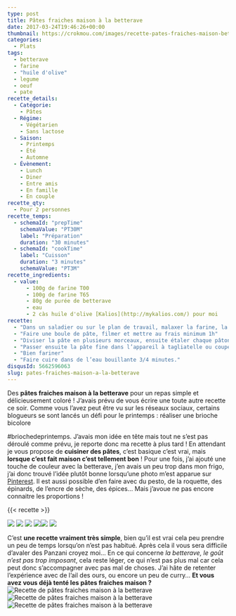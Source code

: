 ```yaml
---
type: post
title: Pâtes fraiches maison à la betterave
date: 2017-03-24T19:46:26+00:00
thumbnail: https://crokmou.com/images/recette-pates-fraiches-maison-betterave-crokmou-blog-cuisine-voyage-1-8.jpg
categories:
  - Plats
tags:
  - betterave
  - farine
  - "huile d'olive"
  - legume
  - oeuf
  - pate
recette_details:
  - Catégorie:
    - Pâtes
  - Régime:
    - Végétarien
    - Sans lactose
  - Saison:
    - Printemps
    - Été
    - Automne
  - Évènement:
    - Lunch
    - Diner
    - Entre amis
    - En famille
    - En couple
recette_qty:
  - Pour 2 personnes
recette_temps:
  - schemaId: "prepTime"
    schemaValue: "PT30M"
    label: "Préparation"
    duration: "30 minutes"
  - schemaId: "cookTime"
    label: "Cuisson"
    duration: "3 minutes"
    schemaValue: "PT3M"
recette_ingredients:
  - value:
      - 100g de farine T00
      - 100g de farine T65
      - 80g de purée de betterave
      - eau
      - 2 càs huile d'olive [Kalios](http://mykalios.com/) pour moi
recette:
  - "Dans un saladier ou sur le plan de travail, malaxer la farine, la purée de betterave et deux cuillères à soupe d’huile d’olive. Il va falloir pétrir un bon 5/10 minutes afin que la pâte devienne homogène et lisse. Si la pâte semble trop sèche, ajouter un peu d’eau, si au contraire celle-ci semble trop humide, ajouter un peu de farine. C’est une question d’habitude, avec le temps on apprend à « ressentir » la pâte, si si !"
  - "Faire une boule de pâte, filmer et mettre au frais minimum 1h"
  - "Diviser la pâte en plusieurs morceaux, ensuite étaler chaque pâton très finement soit avec une machine à pâte, soit au rouleau (ça fait un peu les bras). Ne pas hésiter à fariner si cela colle trop. Sur ma machine Atlas mercato 150, j’ai terminé au cran 7."
  - "Passer ensuite la pâte fine dans l’appareil à tagliatelle ou couper finement au couteau. Pour cela replier la pâte sur elle même sans écraser et couper de fines bandes en guise de tagliatelles."
  - "Bien fariner"
  - "Faire cuire dans de l’eau bouillante 3/4 minutes."
disqusId: 5662596063
slug: pates-fraiches-maison-a-la-betterave
---
```


Des **pâtes fraiches maison à la betterave** pour un repas simple et délicieusement coloré ! J’avais prévu de vous écrire une toute autre recette ce soir. Comme vous l’avez peut être vu sur les réseaux sociaux, certains blogueurs se sont lancés un défi pour le printemps : réaliser une brioche bicolore

#briochedeprintemps. J’avais mon idée en tête mais tout ne s’est pas déroulé comme prévu, je reporte donc ma recette à plus tard ! En attendant je vous propose de **cuisiner des pâtes**, c’est basique c’est vrai, mais **lorsque c’est fait maison c’est tellement bon** ! Pour une fois, j’ai ajouté une touche de couleur avec la betterave, j’en avais un peu trop dans mon frigo, j’ai donc trouvé l’idée plutôt bonne lorsqu’une photo m’est apparue sur [Pinterest](https://www.pinterest.com/blogcrokmou/). Il est aussi possible d’en faire avec du pesto, de la roquette, des épinards, de l’encre de sèche, des épices… Mais j’avoue ne pas encore connaitre les proportions !

{{< recette >}}

![](https://crokmou.com/images/recette-pates-fraiches-maison-betterave-crokmou-blog-cuisine-voyage-1_fiw2ne.jpg) ![](https://crokmou.com/images/recette-pates-fraiches-maison-betterave-crokmou-blog-cuisine-voyage-1-1_fmdjxd.jpg) ![](https://crokmou.com/images/recette-pates-fraiches-maison-betterave-crokmou-blog-cuisine-voyage-1-2_tbnj7b.jpg) ![](https://crokmou.com/images/recette-pates-fraiches-maison-betterave-crokmou-blog-cuisine-voyage-1-10_ikas9q.jpg)![](https://crokmou.com/images/recette-pates-fraiches-maison-betterave-crokmou-blog-cuisine-voyage-1-4_zl8sm6.jpg) ![](https://crokmou.com/images/recette-pates-fraiches-maison-betterave-crokmou-blog-cuisine-voyage-1-3_m2tvxx.jpg)  

C’est **une recette vraiment très simple**, bien qu’il est vrai cela peu prendre un peu de temps lorsqu’on n’est pas habitué. Après cela il vous sera difficile d’avaler des Panzani croyez moi… En ce qui concerne _la betterave, le goût n’est pas trop imposant_, cela reste léger, ce qui n’est pas plus mal car cela peut donc s’accompagner avec pas mal de choses. J’ai hâte de retenter l’expérience avec de l’ail des ours, ou encore un peu de curry… **Et vous avez vous déjà tenté les pâtes fraiches maison ?**   ![Recette de pâtes fraiches maison à la betterave](https://crokmou.com/images/recette-pates-fraiches-maison-betterave-crokmou-blog-cuisine-voyage-1-6_zupjii.jpg "Recette de pâtes fraiches maison à la betterave") ![Recette de pâtes fraiches maison à la betterave](https://crokmou.com/images/recette-pates-fraiches-maison-betterave-crokmou-blog-cuisine-voyage-1-5_eys6of.jpg "Recette de pâtes fraiches maison à la betterave")![Recette de pâtes fraiches maison à la betterave](https://crokmou.com/images/recette-pates-fraiches-maison-betterave-crokmou-blog-cuisine-voyage-1-7_do7eec.jpg "Recette de pâtes fraiches maison à la betterave")
